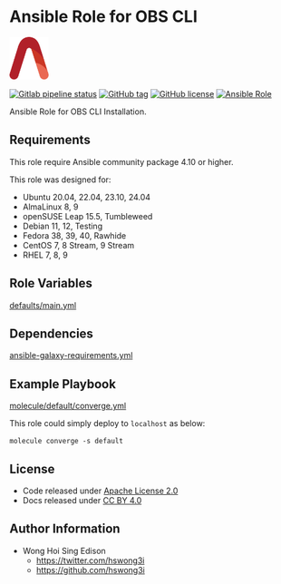 # Ansible Role for OBS CLI

<a href="https://alvistack.com" title="AlviStack" target="_blank"><img src="/alvistack.svg" height="75" alt="AlviStack"></a>

[![Gitlab pipeline status](https://img.shields.io/gitlab/pipeline/alvistack/ansible-role-osc/master)](https://gitlab.com/alvistack/ansible-role-osc/-/pipelines)
[![GitHub tag](https://img.shields.io/github/tag/alvistack/ansible-role-osc.svg)](https://github.com/alvistack/ansible-role-osc/tags)
[![GitHub license](https://img.shields.io/github/license/alvistack/ansible-role-osc.svg)](https://github.com/alvistack/ansible-role-osc/blob/master/LICENSE)
[![Ansible Role](https://img.shields.io/badge/galaxy-alvistack.osc-blue.svg)](https://galaxy.ansible.com/alvistack/osc)

Ansible Role for OBS CLI Installation.

## Requirements

This role require Ansible community package 4.10 or higher.

This role was designed for:

-   Ubuntu 20.04, 22.04, 23.10, 24.04
-   AlmaLinux 8, 9
-   openSUSE Leap 15.5, Tumbleweed
-   Debian 11, 12, Testing
-   Fedora 38, 39, 40, Rawhide
-   CentOS 7, 8 Stream, 9 Stream
-   RHEL 7, 8, 9

## Role Variables

[defaults/main.yml](defaults/main.yml)

## Dependencies

[ansible-galaxy-requirements.yml](ansible-galaxy-requirements.yml)

## Example Playbook

[molecule/default/converge.yml](molecule/default/converge.yml)

This role could simply deploy to `localhost` as below:

    molecule converge -s default

## License

-   Code released under [Apache License 2.0](LICENSE)
-   Docs released under [CC BY 4.0](http://creativecommons.org/licenses/by/4.0/)

## Author Information

-   Wong Hoi Sing Edison
    -   <https://twitter.com/hswong3i>
    -   <https://github.com/hswong3i>
